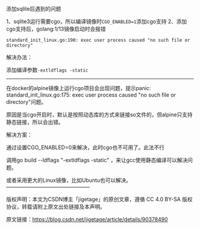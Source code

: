 添加sqlite后遇到的问题

1、sqlite3运行需要cgo，所以编译镜像时`CGO_ENABLED=1`添加cgo支持
2、添加cgo支持后，golang:1/13镜像启动时会报错
```cassandraql
standard_init_linux.go:190: exec user process caused "no such file or directory"
```
解决办法：

添加编译参数`-extldflags -static`

---
在docker的alpine镜像上运行cgo项目会出现问题，提示panic: standard_init_linux.go:175: exec user process caused "no such file or directory"问题。

原因是当cgo开启时，默认是按照动态库的方式来链接so文件的，但alpine只支持静态链接，所以会出错。

解决方案：

通过设置CGO_ENABLED=0来解决，此时cgo也不可用了。此法不行

调用go build --ldflags "-extldflags -static" ，来让gcc使用静态编译可以解决问题。

或者采用更大的Linux镜像，比如Ubuntu也可以解决。
————————————————

版权声明：本文为CSDN博主「jigetage」的原创文章，遵循 CC 4.0 BY-SA 版权协议，转载请附上原文出处链接及本声明。

原文链接：https://blog.csdn.net/jigetage/article/details/90378490